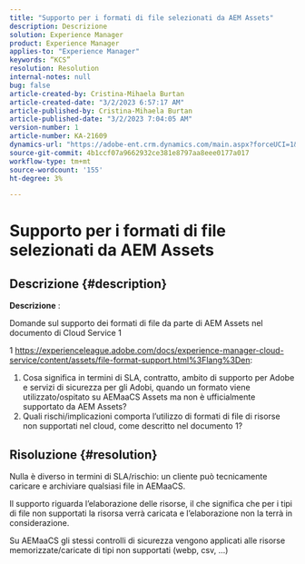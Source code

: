 ```yaml
---
title: "Supporto per i formati di file selezionati da AEM Assets"
description: Descrizione
solution: Experience Manager
product: Experience Manager
applies-to: "Experience Manager"
keywords: “KCS”
resolution: Resolution
internal-notes: null
bug: false
article-created-by: Cristina-Mihaela Burtan
article-created-date: "3/2/2023 6:57:17 AM"
article-published-by: Cristina-Mihaela Burtan
article-published-date: "3/2/2023 7:04:05 AM"
version-number: 1
article-number: KA-21609
dynamics-url: "https://adobe-ent.crm.dynamics.com/main.aspx?forceUCI=1&pagetype=entityrecord&etn=knowledgearticle&id=c6f5c371-c7b8-ed11-83fe-6045bd006793"
source-git-commit: 4b1ccf07a9662932ce381e8797aa8eee0177a017
workflow-type: tm+mt
source-wordcount: '155'
ht-degree: 3%

---
```


# Supporto per i formati di file selezionati da AEM Assets

## Descrizione {#description}


<b>Descrizione</b> : 

Domande sul supporto dei formati di file da parte di AEM Assets nel documento di Cloud Service 1

1 https://experienceleague.adobe.com/docs/experience-manager-cloud-service/content/assets/file-format-support.html%3Flang%3Den:

1) Cosa significa in termini di SLA, contratto, ambito di supporto per Adobe e servizi di sicurezza per gli Adobi, quando un formato viene utilizzato/ospitato su AEMaaCS Assets ma non è ufficialmente supportato da AEM Assets?
2) Quali rischi/implicazioni comporta l’utilizzo di formati di file di risorse non supportati nel cloud, come descritto nel documento 1?


## Risoluzione {#resolution}


Nulla è diverso in termini di SLA/rischio: un cliente può tecnicamente caricare e archiviare qualsiasi file in AEMaaCS.

Il supporto riguarda l’elaborazione delle risorse, il che significa che per i tipi di file non supportati la risorsa verrà caricata e l’elaborazione non la terrà in considerazione.

Su AEMaaCS gli stessi controlli di sicurezza vengono applicati alle risorse memorizzate/caricate di tipi non supportati (webp, csv, ...)
